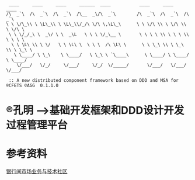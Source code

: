 


     ____     ____     ____     ______  ____           ____     ____     ____
    /\  _`\  /\  _`\  /\  _`\  /\__  _\/\  _`\        /\  _`\  /\  _`\  /\  _`\
    \ \ \/\_\\ \ \L\_\\ \ \L\_\\/_/\ \/\ \,\L\_\      \ \ \/\ \\ \ \/\ \\ \ \/\ \
     \ \ \/_/_\ \  _\/ \ \  _\L   \ \ \ \/_\__ \       \ \ \ \ \\ \ \ \ \\ \ \ \ \
      \ \ \L\ \\ \ \/   \ \ \L\ \  \ \ \  /\ \L\ \      \ \ \_\ \\ \ \_\ \\ \ \_\ \
       \ \____/ \ \_\    \ \____/   \ \_\ \ `\____\      \ \____/ \ \____/ \ \____/
        \/___/   \/_/     \/___/     \/_/  \/_____/       \/___/   \/___/   \/___/

     :: A new distributed component framework based on DDD and MSA for ®CFETS ©AGG  0.1.1.0


# ®孔明 -->基础开发框架和DDD设计开发过程管理平台





# 参考资料
[银行间市场业务与技术社区](https://www.jianshu.com/c/59aaf4481e33)
